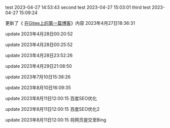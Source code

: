 test 2023-04-27 14:53:43
second test 2023-04-27 15:03:01
third test 2023-04-27 15:09:24

更新了《 [在Gitee上的第一篇博客](https://putik-666.gitee.io/2023/04/25/在Gitee上的第一篇博客/)》内容 2023年4月27日18:36:31

update 2023年4月28日00:20:52

update 2023年4月28日00:25:52

update 2023年4月28日23:52:26

update 2023年4月29日21:08:50

update 2023年7月10日15:38:26

update 2023年8月10日16:09:35

update 2023年8月11日12:00:15 百度SEO优化

update 2023年8月11日12:00:15 百度SEO优化2

update 2023年8月11日12:00:15 将网页提交至Bing

